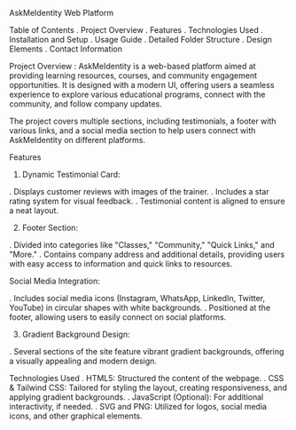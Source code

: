 AskMeIdentity Web Platform

Table of Contents
. Project Overview
. Features
. Technologies Used
. Installation and Setup
. Usage Guide
. Detailed Folder Structure
. Design Elements
. Contact Information


Project Overview :
AskMeIdentity is a web-based platform aimed at providing learning resources, courses, and community engagement opportunities. It is designed with a modern UI, offering users a seamless experience to explore various educational programs, connect with the community, and follow company updates.

The project covers multiple sections, including testimonials, a footer with various links, and a social media section to help users connect with AskMeIdentity on different platforms.

Features
1) Dynamic Testimonial Card:

. Displays customer reviews with images of the trainer.
. Includes a star rating system for visual feedback.
. Testimonial content is aligned to ensure a neat layout.

2) Footer Section:

. Divided into categories like "Classes," "Community," "Quick Links," and "More."
. Contains company address and additional details, providing users with easy access to information and quick links to resources.

Social Media Integration:

. Includes social media icons (Instagram, WhatsApp, LinkedIn, Twitter, YouTube) in circular shapes with white backgrounds.
. Positioned at the footer, allowing users to easily connect on social platforms.

3) Gradient Background Design:

. Several sections of the site feature vibrant gradient backgrounds, offering a visually appealing and modern design.

Technologies Used
. HTML5: Structured the content of the webpage.
. CSS & Tailwind CSS: Tailored for styling the layout, creating responsiveness, and applying gradient backgrounds.
. JavaScript (Optional): For additional interactivity, if needed.
. SVG and PNG: Utilized for logos, social media icons, and other graphical elements.

